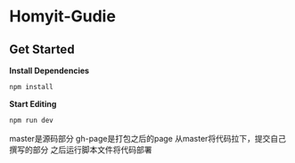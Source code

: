 # Homyit-Gudie

## Get Started

**Install Dependencies**

```bash
npm install
```

**Start Editing**

```bash
npm run dev
```

<!-- 提交须知 -->

master是源码部分
gh-page是打包之后的page
从master将代码拉下，提交自己撰写的部分
之后运行脚本文件将代码部署
